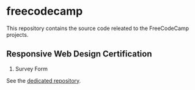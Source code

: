# freecodecamp
This repository contains the source code releated to the FreeCodeCamp projects.

## Responsive Web Design Certification

1. Survey Form

See the [dedicated repository](https://github.com/frarosset/fcc-survey-form).
